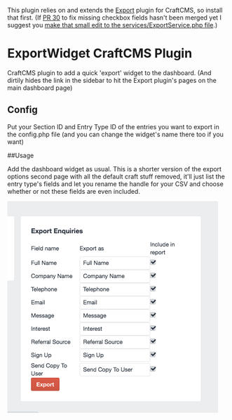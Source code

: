 This plugin relies on and extends the [Export](https://github.com/boboldehampsink/export) plugin for CraftCMS, so install that first. (If [PR 30](https://github.com/boboldehampsink/export/pull/30) to fix missing checkbox fields hasn't been merged yet I suggest you [make that small edit to the services/ExportService.php file](https://github.com/boboldehampsink/export/pull/30/files).)

# ExportWidget CraftCMS Plugin
CraftCMS plugin to add a quick 'export' widget to the dashboard. (And dirtily hides the link in the sidebar to hit the Export plugin's pages on the main dashboard page)

## Config

Put your Section ID and Entry Type ID of the entries you want to export in the config.php file (and you can change the widget's name there too if you want)

##Usage

Add the dashboard widget as usual. This is a shorter version of the export options second page with all the default craft stuff removed, it'll just list the entry type's fields and let you rename the handle for your CSV and choose whether or not these fields are even included.


![Screenshot of the widget](/exportwidgetscreenshot.png?raw=true "Screenshot of example widget")
